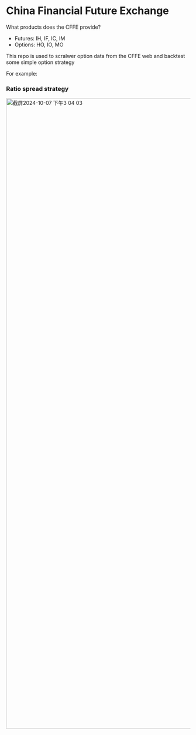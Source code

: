 # China Financial Future Exchange
What products does the CFFE provide?

- Futures: IH, IF, IC, IM
- Options: HO, IO, MO

This repo is used to scralwer option data from the CFFE web and backtest some simple option strategy 


For example:
### Ratio spread strategy
<img width="1721" alt="截屏2024-10-07 下午3 04 03" src="https://github.com/user-attachments/assets/23c66c20-7f53-4f97-ab3d-64ab65cb39b2">
